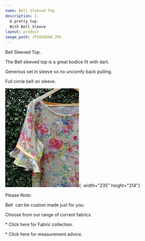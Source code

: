```yaml
---
name: Bell Sleeved Top
description: |-
  A pretty top.
  With Bell Sleeve
layout: product
image_path: /P1050566.JPG
---
```


Bell Sleeved Top.&nbsp;

The Bell sleeved top is a great bodice fit with dart.

Generous set in sleeve so no uncomfy back pulling.

Full circle bell on sleeve.

![](/uploads/p1050567---copy.JPG){: width="235" height="314"}

Please Note:

Bell&nbsp; can be custom made just for you.

Choose from our range of current fabrics.

\* Click here for Fabric collection.

\* Click here for measurement advice.